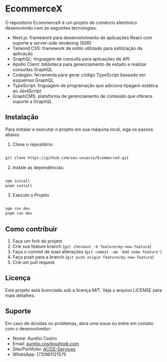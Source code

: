 # EcommerceX

O repositório EcommerceX é um projeto de comércio eletrônico desenvolvido com as seguintes tecnologias:
- Next.js: framework para desenvolvimento de aplicações React com suporte a server-side rendering (SSR)
- Tailwind CSS: framework de estilo utilizado para estilização da aplicação
- GraphQL: linguagem de consulta para aplicações de API
- Apollo Client: biblioteca para gerenciamento de estado e realizar consultas GraphQL
- Codegen: ferramenta para gerar código TypeScript baseado em esquemas GraphQL
- TypeScript: linguagem de programação que adiciona tipagem estática ao JavaScript
- GraphCMS: plataforma de gerenciamento de conteúdo que oferece suporte a GraphQL

## Instalação

Para instalar e executar o projeto em sua máquina local, siga os passos abaixo:

1. Clone o repositório:
```bash

git clone https://github.com/seu-usuario/EcommerceX.git

```

2. Instale as dependências:
```bash

npm install 
pnpm install 

```

3. Execute o Projeto
```bash

npm run dev
pnpm run dev

```

## Como contribuir

1. Faça um fork do projeto
2. Crie sua feature branch (`git checkout -b feature/my-new-feature`)
3. Faça o commit de suas alterações (`git commit -am 'Add some feature'`)
4. Faça push para a branch (`git push origin feature/my-new-feature`)
5. Crie um pull request.

## Licença

Este projeto está licenciado sob a licença MIT. Veja o arquivo LICENSE para mais detalhes.

## Suporte

Em caso de dúvidas ou problemas, abra uma issue ou entre em contato com o desenvolvedor:
- Nome: Aurélio Castro
- Email: aurelio.cos@outlook.com
- Site/Portifolio: [ACOS-Services](https://acos-services.vercel.app)
- WhatsApp: (73)991121575

